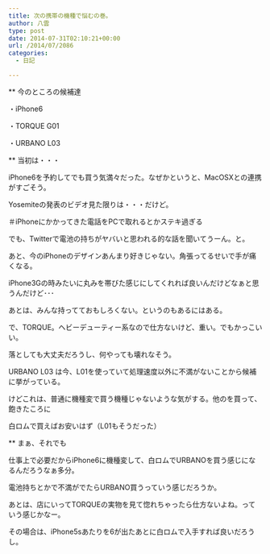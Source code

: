 ```yaml
---
title: 次の携帯の機種で悩むの巻。
author: 八雲
type: post
date: 2014-07-31T02:10:21+00:00
url: /2014/07/2086
categories:
  - 日記

---
```

** 今のところの候補達
  
・iPhone6
  
・TORQUE G01
  
・URBANO L03

** 当初は・・・
  
iPhone6を予約してでも買う気満々だった。なぜかというと、MacOSXとの連携がすごそう。
  
Yosemiteの発表のビデオ見た限りは・・・だけど。
  
＃iPhoneにかかってきた電話をPCで取れるとかステキ過ぎる
  
でも、Twitterで電池の持ちがヤバいと思われる的な話を聞いてうーん。と。
  
あと、今のiPhoneのデザインあんまり好きじゃない。角張ってるせいで手が痛くなる。
  
iPhone3Gの時みたいに丸みを帯びた感じにしてくれれば良いんだけどなぁと思うんだけど･･･
  
あとは、みんな持ってておもしろくない。というのもあるにはある。
  
で、TORQUE。ヘビーデューティー系なので仕方ないけど、重い。でもかっこいい。
  
落としても大丈夫だろうし、何やっても壊れなそう。
  
URBANO L03 は今、L01を使っていて処理速度以外に不満がないことから候補に挙がっている。
  
けどこれは、普通に機種変で買う機種じゃないような気がする。他のを買って、飽きたころに
  
白ロムで買えばお安いはず（L01もそうだった）

** まぁ、それでも
  
仕事上で必要だからiPhone6に機種変して、白ロムでURBANOを買う感じになるんだろうなぁ多分。
  
電池持ちとかで不満がでたらURBANO買うっていう感じだろうか。
  
あとは、店にいってTORQUEの実物を見て惚れちゃったら仕方ないよね。っていう感じかなー。
  
その場合は、iPhone5sあたりを6が出たあとに白ロムで入手すれば良いだろうし。
